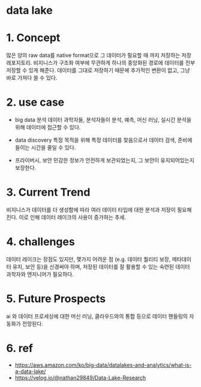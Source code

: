 # data lake

#
# 1. Concept
많은 양의 raw data를 native format으로 그 데이터가 필요할 때 까지 저장하는 저장 레포지토리. 비지니스가 구조화 여부에 무관하게 하나의 중앙화된 경로에 데이터를 전부 저장할 수 있게 해준다. 데이터를 그대로 저장하기 때문에 추가적인 변환이 없고, 그냥 바로 가져다 쓸 수 있다.

#
# 2. use case
- big data 분석
데이터 과학자들, 분석자들이 분석, 예측, 머신 러닝, 실시간 분석을 위해 데이터에 접근할 수 있다.

- data discovery
특정 목적을 위해 특정 데이터를 찾음으로서 데이터 검색, 준비에 들이는 시간을 줄일 수 있다.

- 프라이버시, 보안
민감한 정보가 안전하게 보관되었는지, 그 보안이 유지되어있는지 보장한다.

#
# 3. Current Trend
비지니스가 데이터를 더 생성함에 따라 여러 데이터 타입에 대한 분석과 저장이 필요해진다. 이로 인해 데이터 레이크의 사용이 증가하는 추세.

#
# 4. challenges
데이터 레이크는 장점도 있지만, 몇가지 어려운 점 (e.g. 데이터 퀄리티 보장, 메타데이터 유지, 보안 등)을 신경써야 하며, 저장된 데이터를 잘 활용할 수 있는 숙련된 데이터 과학자와 엔지니어가 필요하다.

#
# 5. Future Prospects
ai 와 데이터 프로세싱에 대한 머신 러닝, 클라우드와의 통합 등으로 데이터 핸들링의 자동화가 전망된다.

#
# 6. ref
- https://aws.amazon.com/ko/big-data/datalakes-and-analytics/what-is-a-data-lake/
- https://velog.io/@nathan29849/Data-Lake-Research